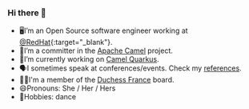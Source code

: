 ### Hi there 👋

- 🖥I’m an Open Source software engineer working at [@RedHat](https://www.redhat.com/){:target="_blank"}.
- 🐪I’m a committer in the [Apache Camel](https://camel.apache.org/) project.
- 🔭I’m currently working on [Camel Quarkus](https://camel.apache.org/camel-quarkus).
- 🗣I sometimes speak at conferences/events. Check my [references](https://github.com/zbendhiba/conference-talks).
- 👯‍♀I'm a member of the [Duchess France](https://www.duchess-france.org/) board.
- 😄Pronouns: She / Her / Hers
- 💃Hobbies: dance
